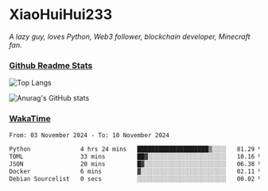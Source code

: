 # XiaoHuiHui233

*A lazy guy, loves Python, Web3 follower, blockchain developer, Minecraft fan.*

### [Github Readme Stats](https://github.com/anuraghazra/github-readme-stats)

![Top Langs](https://github-readme-stats.vercel.app/api/top-langs/?username=XiaoHuiHui233&layout=compact&theme=github_dark)

![Anurag's GitHub stats](https://github-readme-stats.vercel.app/api?username=XiaoHuiHui233&show_icons=true&theme=github_dark)

### [WakaTime](https://wakatime.com)

<!--START_SECTION:waka-->

```txt
From: 03 November 2024 - To: 10 November 2024

Python              4 hrs 24 mins   ████████████████████▒░░░░   81.29 %
TOML                33 mins         ██▓░░░░░░░░░░░░░░░░░░░░░░   10.16 %
JSON                20 mins         █▓░░░░░░░░░░░░░░░░░░░░░░░   06.38 %
Docker              6 mins          ▓░░░░░░░░░░░░░░░░░░░░░░░░   02.11 %
Debian Sourcelist   0 secs          ░░░░░░░░░░░░░░░░░░░░░░░░░   00.02 %
```

<!--END_SECTION:waka-->
